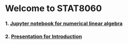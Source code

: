 # Welcome to STAT8060
### 1. <a href="STAT8060.html" title="Jupyter">Jupyter notebook for numerical linear algebra</a>
### 2. <a href="STAT8060.html" title="Jupyter">Presentation for Introduction</a>

